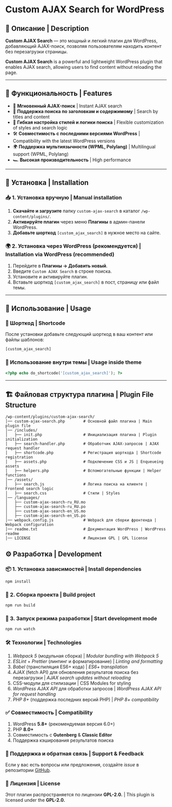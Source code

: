 # Custom AJAX Search for WordPress

## 📌 Описание | Description
**Custom AJAX Search** — это мощный и легкий плагин для WordPress, добавляющий AJAX-поиск, позволяя пользователям находить контент без перезагрузки страницы.

**Custom AJAX Search** is a powerful and lightweight WordPress plugin that enables AJAX search, allowing users to find content without reloading the page.

---

## 🚀 Функциональность | Features
- 🔎 **Мгновенный AJAX-поиск** | Instant AJAX search
- 📝 **Поддержка поиска по заголовкам и содержимому** | Search by titles and content
- 🎨 **Гибкая настройка стилей и логики поиска** | Flexible customization of styles and search logic
- 🛠 **Совместимость с последними версиями WordPress** | Compatibility with the latest WordPress versions
- 🌍 **Поддержка мультиязычности (WPML, Polylang)** | Multilingual support (WPML, Polylang)
- 🏎 **Высокая производительность** | High performance

---

## 🔧 Установка | Installation

### 📥 1. Установка вручную | Manual installation
1. **Скачайте и загрузите** папку `custom-ajax-search` в каталог `/wp-content/plugins/`.
2. **Активируйте плагин** через меню **Плагины** в админ-панели WordPress.
3. **Добавьте шорткод** `[custom_ajax_search]` в нужное место на сайте.

### 🌍 2. Установка через WordPress (рекомендуется) | Installation via WordPress (recommended)
1. Перейдите в **Плагины → Добавить новый**.
2. Введите `Custom AJAX Search` в строке поиска.
3. Установите и активируйте плагин.
4. Вставьте шорткод `[custom_ajax_search]` в пост, страницу или файл темы.

---

## 🎯 Использование | Usage
### 📌 Шорткод | Shortcode
После установки добавьте следующий шорткод в ваш контент или файлы шаблонов:

```html
[custom_ajax_search]
```

### 🎨 Использование внутри темы | Usage inside theme
```php
<?php echo do_shortcode('[custom_ajax_search]'); ?>
```

---

## 🏗 Файловая структура плагина | Plugin File Structure
```plaintext
/wp-content/plugins/custom-ajax-search/
│── custom-ajax-search.php        # Основной файл плагина | Main plugin file
│── /includes/
│   ├── init.php                  # Инициализация плагина | Plugin initialization
│   ├── search-handler.php        # Обработчик AJAX-запросов | AJAX request handler
│   ├── shortcode.php             # Регистрация шорткода | Shortcode registration
│   ├── assets.php                # Подключение CSS и JS | Enqueueing assets
│   ├── helpers.php               # Вспомогательные функции | Helper functions
│── /assets/
│   ├── search.js                 # Логика поиска на клиенте | Frontend search logic
│   ├── search.css                # Стили | Styles
│── /languages/
│   ├── custom-ajax-search-ru_RU.mo
│   ├── custom-ajax-search-ru_RU.po
│   ├── custom-ajax-search-en_US.mo
│   ├── custom-ajax-search-en_US.po
│── webpack.config.js             # Webpack для сборки фронтенда | Webpack configuration
│── readme.txt                    # Документация WordPress | WordPress readme
│── LICENSE                       # Лицензия GPL | GPL license
```

## ⚙ Разработка | Development

### 📦 1. Установка зависимостей | Install dependencies
```sh
npm install
```

### 🔨 2. Сборка проекта | Build project
```sh
npm run build
```

### 🔄 3. Запуск режима разработки | Start development mode
```sh
npm run watch
```

### 🛠 Технологии | Technologies
1. *Webpack 5* (модульная сборка) | *Modular bundling with Webpack 5*
2. *ESLint* + *Prettier* (линтинг и форматирование) | *Linting and formatting*
3. *Babel* (транспиляция ES6+ кода) | *ES6+ transpilation*
4. *AJAX* (fetch API) для обновления результатов поиска без перезагрузки | *AJAX search updates without reloading*
5. CSS-модули для стилизации | CSS Modules for styling
6. *WordPress AJAX API* для обработки запросов | *WordPress AJAX API for request handling*
7. *PHP 8+* (поддержка последних версий PHP) | *PHP 8+ compatibility*

### ✅ Совместимость | Compatibility
1. WordPress **5.8+** (рекомендуемая версия 6.0+)
2. PHP **8.0+**
3. Совместимость с **Gutenberg** & **Classic Editor**
4. Поддержка кэширования результатов поиска

### 🔗 Поддержка и обратная связь | Support & Feedback
Если у вас есть вопросы или предложения, создайте *issue* в репозитории [GitHub](https://github.com/JS-Mironov-BIAR/wp-search-handler).

### 📜 Лицензия | License
Этот плагин распространяется по лицензии **GPL-2.0.** | This plugin is licensed under the **GPL-2.0.**
